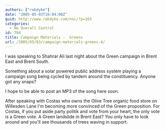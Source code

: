 ```yaml
---
authors: ["robdyke"]
date: "2005-05-03T16:04:00Z"
guid: http://www.robdyke.com/noc/?p=163
categories:
  - No Overall Control
id: 704
title: Campaign Materials -  Greens
url: /2005/05/03/campaign-materials-greens-4/
---
```

I was speaking to Shahrar Ali last night about the Green campaign in Brent East and Brent South.

Something about a solar powered public address system playing a campaign song being cycled by tandem around the constituency. Anyone got any snaps?

I hope to be able to post an MP3 of the song here soon.

After speaking with Costas who owns the Olive Tree organic food store on Willesden Lane I'm becoming more convinced of the Green proposition. For Costas, if you put aside party politik and vote from your heart, the only vote is a Green vote. A Green landslide in Brent East? You only have to look around and you'll see thousands of trees waving in support.
